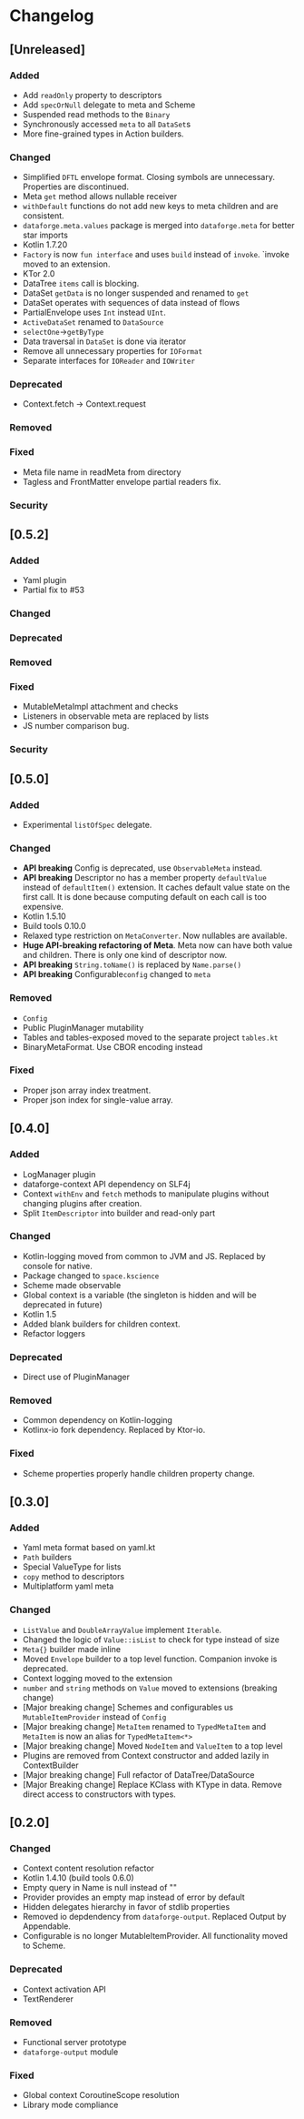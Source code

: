 # Changelog

## [Unreleased]
### Added
- Add `readOnly` property to descriptors
- Add `specOrNull` delegate to meta and Scheme
- Suspended read methods to the `Binary`
- Synchronously accessed `meta` to all `DataSet`s
- More fine-grained types in Action builders.

### Changed
- Simplified `DFTL` envelope format. Closing symbols are unnecessary. Properties are discontinued.
- Meta `get` method allows nullable receiver
- `withDefault` functions do not add new keys to meta children and are consistent.
- `dataforge.meta.values` package is merged into `dataforge.meta` for better star imports
- Kotlin 1.7.20
- `Factory` is now `fun interface` and uses `build` instead of `invoke`. `invoke moved to an extension.
- KTor 2.0
- DataTree `items` call is blocking.
- DataSet `getData` is no longer suspended and renamed to `get`
- DataSet operates with sequences of data instead of flows
- PartialEnvelope uses `Int` instead `UInt`.
- `ActiveDataSet` renamed to `DataSource`
- `selectOne`->`getByType`
- Data traversal in `DataSet` is done via iterator
- Remove all unnecessary properties for `IOFormat`
- Separate interfaces for `IOReader` and `IOWriter`

### Deprecated
- Context.fetch -> Context.request

### Removed

### Fixed
- Meta file name in readMeta from directory
- Tagless and FrontMatter envelope partial readers fix.

### Security

## [0.5.2]
### Added
- Yaml plugin
- Partial fix to #53


### Changed

### Deprecated

### Removed

### Fixed
- MutableMetaImpl attachment and checks
- Listeners in observable meta are replaced by lists
- JS number comparison bug.


### Security

## [0.5.0]
### Added
- Experimental `listOfSpec` delegate.


### Changed
- **API breaking** Config is deprecated, use `ObservableMeta` instead.
- **API breaking** Descriptor no has a member property `defaultValue` instead of `defaultItem()` extension. It caches default value state on the first call. It is done because computing default on each call is too expensive.
- Kotlin 1.5.10
- Build tools 0.10.0
- Relaxed type restriction on `MetaConverter`. Now nullables are available.
- **Huge API-breaking refactoring of Meta**. Meta now can have both value and children. There is only one kind of descriptor now.
- **API breaking** `String.toName()` is replaced by `Name.parse()`
- **API breaking** Configurable`config` changed to `meta`


### Removed
- `Config`
- Public PluginManager mutability
- Tables and tables-exposed moved to the separate project `tables.kt`
- BinaryMetaFormat. Use CBOR encoding instead


### Fixed
- Proper json array index treatment.
- Proper json index for single-value array.

## [0.4.0]
### Added
- LogManager plugin
- dataforge-context API dependency on SLF4j
- Context `withEnv` and `fetch` methods to manipulate plugins without changing plugins after creation.
- Split `ItemDescriptor` into builder and read-only part


### Changed
- Kotlin-logging moved from common to JVM and JS. Replaced by console for native.
- Package changed to `space.kscience`
- Scheme made observable
- Global context is a variable (the singleton is hidden and will be deprecated in future)
- Kotlin 1.5
- Added blank builders for children context.
- Refactor loggers


### Deprecated
- Direct use of PluginManager


### Removed
- Common dependency on Kotlin-logging
- Kotlinx-io fork dependency. Replaced by Ktor-io.


### Fixed
- Scheme properties properly handle children property change.

## [0.3.0]
### Added
- Yaml meta format based on yaml.kt
- `Path` builders
- Special ValueType for lists
- `copy` method to descriptors
- Multiplatform yaml meta


### Changed
- `ListValue` and `DoubleArrayValue` implement `Iterable`.
- Changed the logic of `Value::isList` to check for type instead of size
- `Meta{}` builder made inline
- Moved `Envelope` builder to a top level function. Companion invoke is deprecated.
- Context logging moved to the extension
- `number` and `string` methods on `Value` moved to extensions (breaking change)
- \[Major breaking change\] Schemes and configurables us `MutableItemProvider` instead of `Config`
- \[Major breaking change\] `MetaItem` renamed to `TypedMetaItem` and `MetaItem` is now an alias for `TypedMetaItem<*>`
- \[Major breaking change\] Moved `NodeItem` and `ValueItem` to a top level
- Plugins are removed from Context constructor and added lazily in ContextBuilder
- \[Major breaking change\] Full refactor of DataTree/DataSource
- \[Major Breaking change\] Replace KClass with KType in data. Remove direct access to constructors with types.

## [0.2.0]
### Changed
- Context content resolution refactor
- Kotlin 1.4.10 (build tools 0.6.0)
- Empty query in Name is null instead of ""
- Provider provides an empty map instead of error by default
- Hidden delegates hierarchy in favor of stdlib properties
- Removed io depdendency from `dataforge-output`. Replaced Output by Appendable.
- Configurable is no longer MutableItemProvider. All functionality moved to Scheme.


### Deprecated
- Context activation API
- TextRenderer


### Removed
- Functional server prototype
- `dataforge-output` module


### Fixed
- Global context CoroutineScope resolution
- Library mode compliance